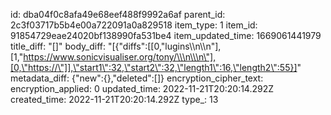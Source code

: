 id: dba04f0c8afa49e68eef488f9992a6af
parent_id: 2c3f03717b5b4e00a722091a0a829518
item_type: 1
item_id: 91854729eae24020bf138990fa531be4
item_updated_time: 1669061441979
title_diff: "[]"
body_diff: "[{\"diffs\":[[0,\"lugins\\\n\\\n\"],[1,\"https://www.sonicvisualiser.org/tony/\\\n\\\n\"],[0,\"https://\"]],\"start1\":32,\"start2\":32,\"length1\":16,\"length2\":55}]"
metadata_diff: {"new":{},"deleted":[]}
encryption_cipher_text: 
encryption_applied: 0
updated_time: 2022-11-21T20:20:14.292Z
created_time: 2022-11-21T20:20:14.292Z
type_: 13